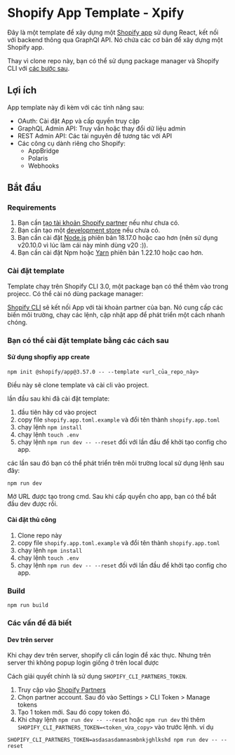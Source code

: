 # Shopify App Template - Xpify

Đây là một template để xây dựng một [Shopify app](https://shopify.dev/docs/apps/getting-started) sử dụng React, kết nối với backend thông qua GraphQl API. Nó chứa các cơ bản để xây dựng một Shopify app.

Thay vì clone repo này, bạn có thể sử dụng package manager và Shopify CLI với [các bước sau](#installing-the-template).

## Lợi ích

App template này đi kèm với các tính năng sau:

-   OAuth: Cài đặt App và cấp quyền truy cập
-   GraphQL Admin API: Truy vấn hoặc thay đổi dữ liệu admin
-   REST Admin API: Các tài nguyên để tương tác với API
-   Các công cụ dành riêng cho Shopify:
    -   AppBridge
    -   Polaris
    -   Webhooks

## Bắt đầu
### Requirements
1. Bạn cần [tạo tài khoản Shopify partner](https://partners.shopify.com/signup) nếu như chưa có.
1. Bạn cần tạo một [development store](https://help.shopify.com/en/partners/dashboard/development-stores#create-a-development-store) nếu chưa có.
1. Bạn cần cài đặt [Node.js](https://nodejs.org/en/) phiên bản 18.17.0 hoặc cao hơn (nên sử dụng v20.10.0 vì lúc làm cái này mình dùng v20 :)).
1. Bạn cần cài đặt Npm hoặc [Yarn](https://classic.yarnpkg.com/en/docs/install) phiên bản 1.22.10 hoặc cao hơn.

### Cài đặt template

Template chạy trên Shopify CLI 3.0, một package bạn có thể thêm vào trong projecc. Có thể cài nó dùng package manager:

[Shopify CLI](https://shopify.dev/docs/apps/tools/cli) sẽ kết nối App với tài khoản partner của bạn.
Nó cung cấp các biến môi trường, chạy các lệnh, cập nhật app để phát triển một cách nhanh chóng.

### Bạn có thể cài đặt template bằng các cách sau

#### Sử dụng shopfiy app create

```shell
npm init @shopify/app@3.57.0 -- --template <url_của_repo_này>
```

Điều này sẽ clone template và cài cli vào project.

lần đầu sau khi đã cài đặt template:
1. đầu tiên hãy cd vào project
1. copy file `shopify.app.toml.example` và đổi tên thành `shopify.app.toml`
1. chạy lệnh `npm install`
1. chạy lệnh `touch .env`
1. chạy lệnh `npm run dev -- --reset` đối với lần đầu để khởi tạo config cho app.

các lần sau đó bạn có thể phát triển trên môi trường local sử dụng lệnh sau đây:
```shell
npm run dev
```
Mở URL được tạo trong cmd. Sau khi cấp quyền cho app, bạn có thể bắt đầu dev được rồi.

#### Cài đặt thủ công

1. Clone repo này
1. copy file `shopify.app.toml.example` và đổi tên thành `shopify.app.toml`
1. chạy lệnh `npm install`
1. chạy lệnh `touch .env`
1. chạy lệnh `npm run dev -- --reset` đối với lần đầu để khởi tạo config cho app.

### Build

`npm run build`

### Các vấn đề đã biết

#### Dev trên server

Khi chạy dev trên server, shopify cli cần login để xác thực. Nhưng trên server thì không popup login giống ở trên local được

Cách giải quyết chính là sử dụng `SHOPIFY_CLI_PARTNERS_TOKEN`.

1. Truy cập vào [Shopify Partners](https://partners.shopify.com/organizations)
1. Chọn partner account. Sau đó vào Settings > CLI Token > Manage tokens
1. Tạo 1 token mới. Sau đó copy token đó.
1. Khi chạy lệnh `npm run dev -- --reset` hoặc `npm run dev` thì thêm `SHOPIFY_CLI_PARTNERS_TOKEN=<token_vừa_copy>` vào trước lệnh.
ví dụ
```shell
SHOPIFY_CLI_PARTNERS_TOKEN=asdasasdamnasmbnkjghlkshd npm run dev -- --reset
```